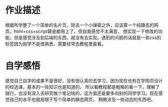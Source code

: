 # 作业描述
根据所学整了一个简单的名片页，除去一个小弹窗之外，应该算一个纯静态的网页。html+css+script算是都用上了。但自我感觉不太满意，
想实现一下修改的功能，但是感觉涉及到后端的东西，就没有去实现。遇到的问题的话就是一些css的标签因为刚学不是很熟悉，需要经常去教程里查看。
# 自学感悟
感觉自己自学的成果不是很好，没有很认真的去学习，因为现在也有在学网页设计的校选课，基本的一些知识也是知道的，
所以看教程都是粗略的看一下，理解了就行，也没有深入去研究做个笔记啥的，这方面还是要多向别的同学学习。现在感觉自己的水平也就局限于写个简单的静态网页，
稍微涉及一些动态的东西吧。
